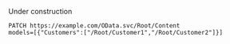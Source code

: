 Under construction
```
PATCH https://example.com/OData.svc/Root/Content
models=[{"Customers":["/Root/Customer1","/Root/Customer2"]}]
```
